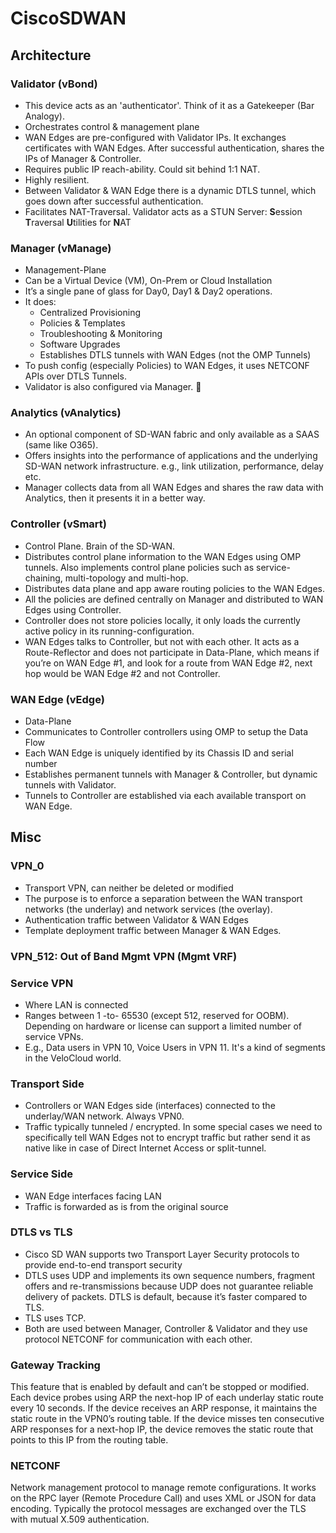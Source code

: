 
# CiscoSDWAN

## Architecture

### Validator (vBond)

- This device acts as an 'authenticator'. Think of it as a Gatekeeper (Bar Analogy).
- Orchestrates control & management plane
- WAN Edges are pre-configured with Validator IPs. It exchanges certificates with WAN Edges. After successful authentication, shares the IPs of Manager & Controller.
- Requires public IP reach-ability. Could sit behind 1:1 NAT.
- Highly resilient.
- Between Validator & WAN Edge there is a dynamic DTLS tunnel, which goes down after successful authentication.
- Facilitates NAT-Traversal. Validator acts as a STUN Server: **S**ession **T**raversal **U**tilities for **N**AT

### Manager (vManage)

- Management-Plane
- Can be a Virtual Device (VM), On-Prem or Cloud Installation
- It’s a single pane of glass for Day0, Day1 & Day2 operations.
- It does:
  - Centralized Provisioning
  - Policies & Templates
  - Troubleshooting & Monitoring
  - Software Upgrades
  - Establishes DTLS tunnels with WAN Edges (not the OMP Tunnels)
- To push config (especially Policies) to WAN Edges, it uses NETCONF APIs over DTLS Tunnels.
- Validator is also configured via Manager. 💪

### Analytics (vAnalytics)

- An optional component of SD-WAN fabric and only available as a SAAS (same like O365).
- Offers insights into the performance of applications and the underlying SD-WAN network infrastructure. e.g., link utilization, performance, delay etc.
- Manager collects data from all WAN Edges and shares the raw data with Analytics, then it presents it in a better way.

### Controller (vSmart)

- Control Plane. Brain of the SD-WAN.
- Distributes control plane information to the WAN Edges using OMP tunnels. Also implements control plane policies such as service-chaining, multi-topology and multi-hop.
- Distributes data plane and app aware routing policies to the WAN Edges.
- All the policies are defined centrally on Manager and distributed to WAN Edges using Controller.
- Controller does not store policies locally, it only loads the currently active policy in its running-configuration.
- WAN Edges talks to Controller, but not with each other. It acts as a Route-Reflector and does not participate in Data-Plane, which means if you’re on WAN Edge #1, and look for a route from WAN Edge #2, next hop would be WAN Edge #2 and not Controller.

### WAN Edge (vEdge)

- Data-Plane
- Communicates to Controller controllers using OMP to setup the Data Flow
- Each WAN Edge is uniquely identified by its Chassis ID and serial number
- Establishes permanent tunnels with Manager & Controller, but dynamic tunnels with Validator.
- Tunnels to Controller are established via each available transport on WAN Edge.

## Misc

### VPN_0

- Transport VPN, can neither be deleted or modified
- The purpose is to enforce a separation between the WAN transport networks (the underlay) and network services (the overlay).
- Authentication traffic between Validator & WAN Edges
- Template deployment traffic between Manager & WAN Edges.

### VPN_512: Out of Band Mgmt VPN (Mgmt VRF)

### Service VPN

- Where LAN is connected
- Ranges between 1 -to- 65530 (except 512, reserved for OOBM). Depending on hardware or license can support a limited number of service VPNs.
- E.g., Data users in VPN 10, Voice Users in VPN 11. It's a kind of segments in the VeloCloud world.

### Transport Side

- Controllers or WAN Edges side (interfaces) connected to the underlay/WAN network. Always VPN0.
- Traffic typically tunneled / encrypted. In some special cases we need to specifically tell WAN Edges not to encrypt traffic but rather send it as native like in case of Direct Internet Access or split-tunnel.

### Service Side

- WAN Edge interfaces facing LAN
- Traffic is forwarded as is from the original source

### DTLS vs TLS

- Cisco SD WAN supports two Transport Layer Security protocols to provide end-to-end transport security
- DTLS uses UDP and implements its own sequence numbers, fragment offers and re-transmissions because UDP does not guarantee reliable delivery of packets. DTLS is default, because it’s faster compared to TLS.
- TLS uses TCP.
- Both are used between Manager, Controller & Validator and they use protocol NETCONF for communication with each other.

### Gateway Tracking

This feature that is enabled by default and can’t be stopped or modified. Each device probes using ARP the next-hop IP of each underlay static route every 10 seconds. If the device receives an ARP response, it maintains the static route in the VPN0’s routing table. If the device misses ten consecutive ARP responses for a next-hop IP, the device removes the static route that points to this IP from the routing table.

### NETCONF

Network management protocol to manage remote configurations. It works on the RPC layer (Remote Procedure Call) and uses XML or JSON for data encoding. Typically the protocol messages are exchanged over the TLS with mutual X.509 authentication.
